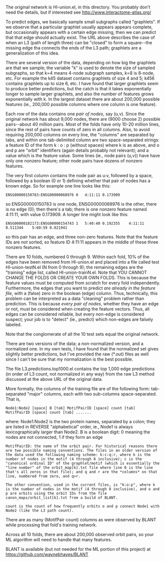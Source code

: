 The original network is HI-union.el, in this directory. You probably don't need the details, but if interested see http://www.interactome-atlas.org/

To predict edges, we basically sample small subgraphs called "graphlets". If we observe that a particular graphlet usually appears appears complete, but occasionally appears with a certain edge missing, then we can predict that that edge should actually exist. The URL above describes the case of when an L3 (path of length three) can be "closed" to form a square--the missing edge tha connects the ends of the L3 path; graphlets are a generalization of this idea.

There are several version of the data, depending on how big the graphlets are that we sample; the variable "k" is used to denote the size of sampled subgraphs, so that k=4 means 4-node subgraph samples, k=8 is 8-node, etc. For example the k45 dataset contains graphlets of size 4 and 5; k456 contains graphlets up to size 6, etc. I have found that larger graphlets seem to produce better predictions, but the catch is that it takes exponentially longer to sample larger graphlets, and also the number of features grows exponentially with k. In the largest dataset there are about 200,000 possible features (ie., 200,000 possible columns where one column is one feature).

Each row of the data contains one *pair of nodes*, say (u,v). Since the original network has about 9,000 nodes, there are (9000 choose 2) possible pairs--about 40 million pairs. Most of the folds have only 10-20 million lines, since the rest of pairs have counts of zero in all columns. Also, to avoid requiring 200,000 columns on every line, the "columns" are separated by tabs, and within one tab-delimited column are two space-separated strings: a feature ID of the form k : o : p (without spaces) where k is as above, and o and p are "orbit" identifiers (again details probably not relevant); and a value which is the feature value. Some lines (ie., node pairs (u,v)) have have only one nonzero feature; other node pairs have dozens of nonzero features.

The very first column contains the node pair as u:v, followed by a space, followed by a boolean (0 or 1) defining whether that pair of nodes has a known edge. So for example one line looks like this:

    ENSG00000150783:ENSG00000068976 0   4:11:11 0.173909

so ENSG00000150783 is one node, ENSG00000068976 is the other, there is no edge (0); then there's a tab; there is one nonzero feature named 4:11:11, with value 0.173909.  A longer line might look like this:

    ENSG00000182173:ENSG00000154743 1   5:40:40 0.192355    4:11:11 0.511344    5:60:59 0.021941

so this pair has an edge, and three non-zero features. Note that the feature IDs are *not* sorted, so feature ID 4:11:11 appears in the middle of these three nonzero features.

There are 10 folds, numbered 0 through 9.  Within each fold, 10% of the edges have been removed from HI-union.el and placed into a file called test HI-union-testN.el (N from 0 through 9); the remaining edges are the "training" edge list, called HI-union-trainN.el. Note that YOU CANNOT CHANGE THE FOLDS OR CREATE YOUR OWN FOLDS. This is because the feature values must be computed from scratch for every fold independently. Furthermore, the edges that you want to predict *are already in the feature file*, with a (false) zero in the boolean (edge) column. Thus, technically, this problem can be interpreted as a data "cleaning" problem rather than prediction. This is because *every pair of nodes*, whether they have an edge or not, must be considered when creating the feature vectors. Thus, all edges can be considered reliable, but every non-edge is considered suspect; your job is to "detect" (ie., predict) which non-edges are falsely labeled.

Note that the conglomerate of all the 10 test sets equal the original network.

There are two versions of the data; a non-normalized version, and a normalized one. In my own tests, I have found that the normalized set gives slightly better predictions, but I've provided the raw (*.out) files as well since I can't be sure that my normalization is the best possible.

The file L3.predictions.top1000.el contains the top 1,000 edge predictions (in order of L3 count, not normalized in any way) from the raw L3 method discussed at the above URL of the original data.

More formally, the columns of the training file are of the following form: tab-separated "major" columns, each with two sub-columns space-separated. That is,

    Node1:Node2 [space] B [tab] MotifPairID [space] count [tab] MotifPairID [space] count [tab] .......

where:
    Node1:Node2 is the two protein names, separated by a colon; they are listed in REVERSE "alphabetical" order, ie., Node1 is always lexicographically larger than Node2.
    B is a boolean digit: 0 meaning the nodes are not connected, 1 if they form an edge

    MotifPairID: the name of the orbit pair. For historical reasons there are two possible naming conventions. The files in an older version of the data used the following naming scheme: k:c:q:r, where k is the number of nodes in the motif (4 through 8 inclusive); c is the "canonical ordinal ID" of the graphlet/motif (which is essentially the "line number" of the orbit_map[k].txt file where line 0 is the line that's all zeros in that file); and q and r are the *columns* on that line, numbered from zero, and q>r.
    
    The other convention, used in the current files, is "k:o:p", where k is the number of nodes in the motif (4 through 8 inclusive), and o and p are orbits using the orbit IDs from the file canon_maps/orbit_list[k].txt from a build of BLANT. 

    count is the count of how frequently orbits o and p connect Node1 with Node2 (like the L3 path count).

There are as many (MotifPair count) columns as were observed by BLANT while processing that fold's training network.

Across all 10 folds, there are about 200,000 observed orbit pairs, so your ML algorithm will need to handle that many features.

BLANT is available (but not needed for the ML portion of this project) at https://github.com/waynebhayes/BLANT

